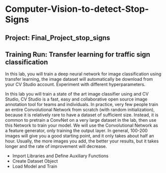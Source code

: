 # Computer-Vision-to-detect-Stop-Signs

## Project: Final_Project_stop_signs
## Training Run: Transfer learning for traffic sign classification

In this lab, you will train a deep neural network for image classification using transfer learning, the image dataset will automatically be download from your CV Studio account. Experiment with different hyperparameters.

In this lab you will train a state of the art image classifier using and CV Studio, CV Studio is a fast, easy and collaborative open source image annotation tool for teams and individuals. In practice, very few people train an entire Convolutional Network from scratch (with random initialization), because it is relatively rare to have a dataset of sufficient size. Instead, it is common to pretrain a ConvNet on a very large dataset in the lab, then use this Network to train your model. We will use the Convolutional Network as a feature generator, only training the output layer. In general, 100-200 images will give you a good starting point, and it only takes about half an hour. Usually, the more images you add, the better your results, but it takes longer and the rate of improvement will decrease.

- Import Libraries and Define Auxiliary Functions
- Create Dataset Object
- Load Model and Train
